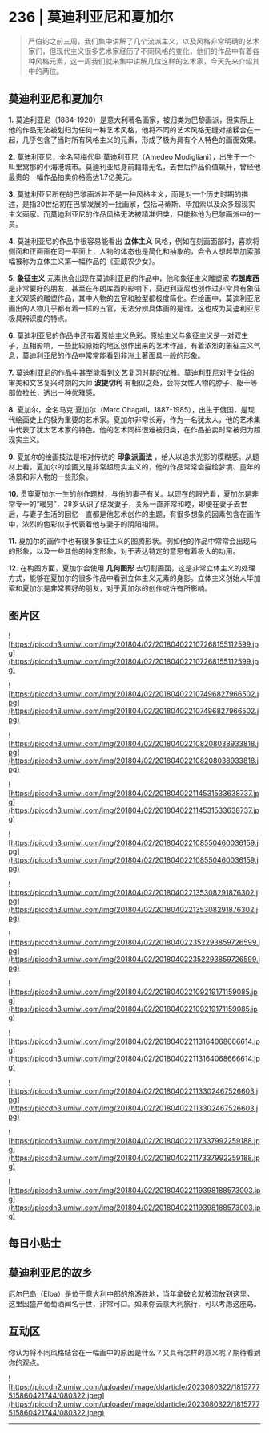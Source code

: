 # 236 | 莫迪利亚尼和夏加尔

> 严伯钧之前三周，我们集中讲解了几个流派主义，以及风格非常明确的艺术家们，但现代主义很多艺术家经历了不同风格的变化，他们的作品中有着各种风格元素，这一周我们就来集中讲解几位这样的艺术家，今天先来介绍其中的两位。

## 莫迪利亚尼和夏加尔

 **1.** 莫迪利亚尼（1884-1920）是意大利著名画家，被归类为巴黎画派，但实际上他的作品无法被划归为任何一种艺术风格，他将不同的艺术风格无缝对接糅合在一起，几乎包含了当时所有风格主义的元素，形成了极为具有个人特色的画面效果。

 **2.** 莫迪利亚尼，全名阿梅代奥·莫迪利亚尼（Amedeo Modigliani），出生于一个叫里窝那的小海港城市。莫迪利亚尼身前籍籍无名，去世后作品价值飙升，曾经他最贵的一幅作品拍卖价格高达1.7亿美元。

 **3.** 莫迪利亚尼所在的巴黎画派并不是一种风格主义，而是对一个历史时期的描述，是指20世纪初在巴黎发展的一批画家，包括马蒂斯、毕加索以及众多超现实主义画家。而莫迪利亚尼的作品风格无法被精准归类，只能称他为巴黎画派中的一员。

 **4.** 莫迪利亚尼的作品中很容易能看出 **立体主义** 风格，例如在刻画面部时，喜欢将侧面和正面画在同一平面上，人物的体态也是简化和抽象的，会令人想起毕加索那幅被称为立体主义第一幅作品的《亚威农少女》。

 **5.**  **象征主义** 元素也会出现在莫迪利亚尼的作品中，他和象征主义雕塑家 **布朗库西** 是非常要好的朋友，甚至在布朗库西的影响下，莫迪利亚尼也创作过非常具有象征主义观感的雕塑作品，其中人物的五官和脸型都极度简化。在绘画中，莫迪利亚尼画出的人物几乎都有着一样的五官，无法分辨具体画的是谁，这也成为莫迪利亚尼极具辨识度的特点。

 **6.** 莫迪利亚尼的作品中还有着原始主义色彩。原始主义与象征主义是一对双生子，互相影响，一些比较原始的地区创作出来的艺术作品，有着浓烈的象征主义气息，莫迪利亚尼的作品中常常能看到非洲土著面具一般的形象。

 **7.** 莫迪利亚尼的作品中甚至能看到文艺复习时期的优雅。莫迪利亚尼对于女性的审美和文艺复兴时期的大师 **波提切利** 有相似之处，会将女性人物的脖子、躯干等部位拉长，透出一种优雅感。

 **8.** 夏加尔，全名马克·夏加尔（Marc Chagall，1887-1985），出生于俄国，是现代绘画史上的极为重要的艺术家。夏加尔非常长寿，作为一名犹太人，他的艺术集中代表了犹太艺术家的特色。他的艺术同样很难被归类，在作品拍卖时常被归为超现实主义。

 **9.** 夏加尔的绘画技法是相对传统的 **印象派画法** ，给人以追求光影的模糊感。从题材上看，夏加尔的绘画又是非常超现实主义的，他的作品常常会描绘梦境、童年的场景和非人物的一些形象。

 **10.** 贯穿夏加尔一生的创作题材，与他的妻子有关。以现在的眼光看，夏加尔是非常专一的“暖男”，28岁认识了结发妻子，关系一直非常和睦，即便在妻子去世后，与妻子生活的回忆一直都是他艺术创作的主题，有很多想象的因素包含在画作中，浓烈的色彩似乎代表着他与妻子的阴阳相隔。

 **11.** 夏加尔的画作中也有很多象征主义的图腾形状。例如他的作品中常常会出现马的形象，以及一些其他的特定形象，对于表达特定的意思有着极大的功用。

 **12.** 在构图方面，夏加尔会使用 **几何图形** 去切割画面，这是非常立体主义的处理方式，能够在夏加尔的很多作品中看到立体主义元素的身影。立体主义创始人毕加索和夏加尔是非常要好的朋友，对于夏加尔的创作或许有所影响。

## 图片区

![https://piccdn3.umiwi.com/img/201804/02/201804022107268155112599.jpg](https://piccdn3.umiwi.com/img/201804/02/201804022107268155112599.jpg)

![https://piccdn3.umiwi.com/img/201804/02/201804022107496827966502.jpg](https://piccdn3.umiwi.com/img/201804/02/201804022107496827966502.jpg)

![https://piccdn3.umiwi.com/img/201804/02/201804022108208038933818.jpg](https://piccdn3.umiwi.com/img/201804/02/201804022108208038933818.jpg)

![https://piccdn3.umiwi.com/img/201804/02/201804022114531533638737.jpg](https://piccdn3.umiwi.com/img/201804/02/201804022114531533638737.jpg)

![https://piccdn3.umiwi.com/img/201804/02/201804022108550460036159.jpg](https://piccdn3.umiwi.com/img/201804/02/201804022108550460036159.jpg)

![https://piccdn3.umiwi.com/img/201804/02/201804022135308291876302.jpg](https://piccdn3.umiwi.com/img/201804/02/201804022135308291876302.jpg)

![https://piccdn3.umiwi.com/img/201804/02/201804022352293859726599.jpg](https://piccdn3.umiwi.com/img/201804/02/201804022352293859726599.jpg)

![https://piccdn3.umiwi.com/img/201804/02/201804022109219171159085.jpg](https://piccdn3.umiwi.com/img/201804/02/201804022109219171159085.jpg)

![https://piccdn3.umiwi.com/img/201804/02/201804022113164068666614.jpg](https://piccdn3.umiwi.com/img/201804/02/201804022113164068666614.jpg)

![https://piccdn3.umiwi.com/img/201804/02/201804022113302467526603.jpg](https://piccdn3.umiwi.com/img/201804/02/201804022113302467526603.jpg)

![https://piccdn3.umiwi.com/img/201804/02/201804022117337992259188.jpg](https://piccdn3.umiwi.com/img/201804/02/201804022117337992259188.jpg)

![https://piccdn3.umiwi.com/img/201804/02/201804022119398188573003.jpg](https://piccdn3.umiwi.com/img/201804/02/201804022119398188573003.jpg)

## 每日小贴士

## 莫迪利亚尼的故乡

厄尔巴岛（Elba）是位于意大利中部的旅游胜地，当年拿破仑就被流放到这里，这里因盛产葡萄酒闻名于世，非常可口。如果你去意大利旅行，可以考虑这座岛。

## 互动区

你认为将不同风格结合在一幅画中的原因是什么？又具有怎样的意义呢？期待看到你的观点。

![https://piccdn2.umiwi.com/uploader/image/ddarticle/2023080322/1815777515860421744/080322.jpeg](https://piccdn2.umiwi.com/uploader/image/ddarticle/2023080322/1815777515860421744/080322.jpeg)

---
